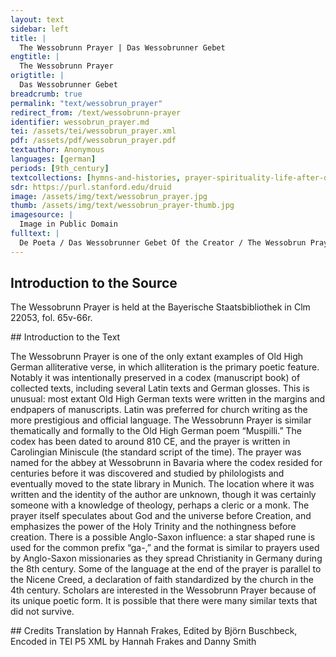 ```yaml
---
layout: text
sidebar: left
title: |
  The Wessobrunn Prayer | Das Wessobrunner Gebet
engtitle: |
  The Wessobrunn Prayer
origtitle: |
  Das Wessobrunner Gebet
breadcrumb: true
permalink: "text/wessobrun_prayer"
redirect_from: /text/wessobrunn-prayer
identifier: wessobrun_prayer.md
tei: /assets/tei/wessobrun_prayer.xml
pdf: /assets/pdf/wessobrun_prayer.pdf
textauthor: Anonymous
languages: [german]
periods: [9th_century]
textcollections: [hymns-and-histories, prayer-spirituality-life-after-death]
sdr: https://purl.stanford.edu/druid 
image: /assets/img/text/wessobrun_prayer.jpg
thumb: /assets/img/text/wessobrun_prayer-thumb.jpg
imagesource: |
  Image in Public Domain
fulltext: |
  De Poeta / Das Wessobrunner Gebet Of the Creator / The Wessobrun Prayer Dat gafregin ih mit firahim firiuuizzo meista, This I learned among men as the greatest wonder, dat ero ni uuas noh ûfhimil, That [once] there was neither earth nor heaven above, noh paum ... noh pereg ni uuas, ni ... nohheinîig, Nor was there tree ... nor mountain nor…. anything, noh sunna ni scein nor did the sun shine, no mâno ni liuhta, nor did the moon glow, noh der mâreo sêo. nor [was there] the great sea. Dô dâr niuuiht ni uuas enteo ni uuenteo, When there was nothing, neither end nor change, enti dô uuas der eino almahtîco cot, manno miltisto,  there was the one almighty God, the most generous of all beings, enti dâr uuârun auh manake mit inan cootlîhhe geistâ. and with him there were many glorious spirits. enti cot heilac… And the holy God… Cot almahtico, Almighty God, du himil enti erda gaworachtos, You who created heaven and earth, enti du mannun so manac coot forgapi, And gave men so many good blessings, forgip mir in dino ganada in your mercy, grant me rehta galaupa true faith enti cotan willeon, and good will, wistom enti spachida enti craft, wisdom and cleverness and strength tiuflun za widarstantanne, enti arc za piwisanne endi dinan to resist the devil, and to shun evil and willeon za gauurchanne. to work your will. 
--- 
```

## Introduction to the Source 
<p>The Wessobrunn Prayer is held at the Bayerische Staatsbibliothek in Clm 22053, fol. 65v-66r.</p>
## Introduction to the Text 
<p>The Wessobrunn Prayer is one of the only extant examples of Old High German alliterative verse, in which alliteration is the primary poetic feature. Notably it was intentionally preserved in a codex (manuscript book) of collected texts, including several Latin texts and German glosses. This is unusual: most extant Old High German texts were written in the margins and endpapers of manuscripts. Latin was preferred for church writing as the more prestigious and official language. The Wessobrunn Prayer is similar thematically and formally to the Old High German poem “Muspilli.” The codex has been dated to around 810 CE, and the prayer is written in Carolingian Miniscule (the standard script of the time). The prayer was named for the abbey at Wessobrunn in Bavaria where the codex resided for centuries before it was discovered and studied by philologists and eventually moved to the state library in Munich. The location where it was written and the identity of the author are unknown, though it was certainly someone with a knowledge of theology, perhaps a cleric or a monk. The prayer itself speculates about God and the universe before Creation, and emphasizes the power of the Holy Trinity and the nothingness before creation. There is a possible Anglo-Saxon influence: a star shaped rune is used for the common prefix “ga-,” and the format is similar to prayers used by Anglo-Saxon missionaries as they spread Christianity in Germany during the 8th century. Some of the language at the end of the prayer is parallel to the Nicene Creed, a declaration of faith standardized by the church in the 4th century. Scholars are interested in the Wessobrunn Prayer because of its unique poetic form. It is possible that there were many similar texts that did not survive.</p>
## Credits
Translation by Hannah Frakes, Edited by Björn Buschbeck, Encoded in TEI P5 XML by Hannah Frakes and Danny Smith
